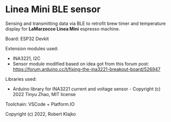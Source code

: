# Linea Mini BLE sensor
Sensing and transmitting data via BLE to retrofit brew timer and temperature display for **LaMarzocco Linea Mini** espresso machine.

Board: ESP32 Devkit

Extension modules used:
- INA3221, I2C
- Sensor module modified based on idea got from this forum post: https://forum.arduino.cc/t/fixing-the-ina3221-breakout-board/526947

Libraries used:
- Arduino library for INA3221 current and voltage sensor - Copyright (c) 2022 Tinyu Zhao, MIT license


Toolchain: VSCode + Platform.IO

Copyright (c) 2022, Robert Klajko
